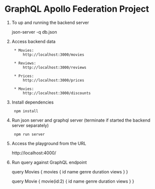 GraphQL Apollo Federation Project
==================================

1. To up and running the backend server

    json-server -q db.json

2. Access backend data

        * Movies: 
            http://localhost:3000/movies

        * Reviews: 
            http://localhost:3000/reviews

        * Prices: 
            http://localhost:3000/prices
            
        * Movies: 
            http://localhost:3000/discounts

3. Install dependencies

        npm install

4. Run json server and graphql server (terminate if started the backend server separately)

        npm run server

5. Access the playground from the URL

    http://localhost:4000/

6. Run query against GraphQL endpoint

    query Movies {
        movies {
            id
            name
            genre
            duration
            views
        }
    }

    query Movie {
        movie(id:2) {
            id
            name
            genre
            duration
            views
        }
    }